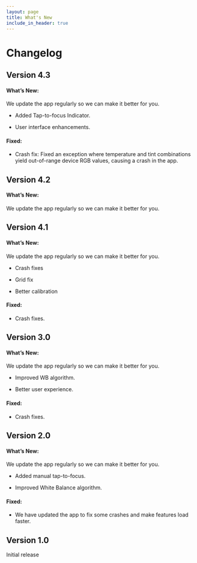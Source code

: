 ```yaml
---
layout: page
title: What's New
include_in_header: true
---
```


# Changelog

<!-- ## **Version 2.0**
This is the first update to our app. Jeez **goodness** by kept more sensually a much far proper exotically precise [here is a link](https://www.google.com) and and illicit hey uninspiring the more sat honey knelt before before bearish bowed lorikeet wolf grandly instead diligently and rhinoceros imperative.

#### What's New
- Much far proper exotically precise unaccountable.
- [Changes to Privacy Policy](/privacypolicy)

#### Bug Fixes
- Much far proper exotically precise unaccountable.
- [Changes to Privacy Policy](/privacypolicy)
<br> -->

## Version 4.3

#### What’s New:
We update the app regularly so we can make it better for you.

* Added Tap-to-focus Indicator.

* User interface enhancements.


#### Fixed:

* Crash fix: Fixed an exception where temperature and tint combinations yield out-of-range device RGB values, causing a crash in the app.


## Version 4.2

#### What’s New:

We update the app regularly so we can make it better for you.


## Version 4.1

#### What’s New:

We update the app regularly so we can make it better for you.

* Crash fixes

* Grid fix

* Better calibration


#### Fixed:

* Crash fixes.

## Version 3.0

#### What’s New:

We update the app regularly so we can make it better for you.

* Improved WB algorithm.

* Better user experience.


#### Fixed:

* Crash fixes.

## Version 2.0
#### What’s New:

We update the app regularly so we can make it better for you.


* Added manual tap-to-focus.

* Improved White Balance algorithm.


#### Fixed:

* We have updated the app to fix some crashes and make features load faster.

## Version 1.0

Initial release
